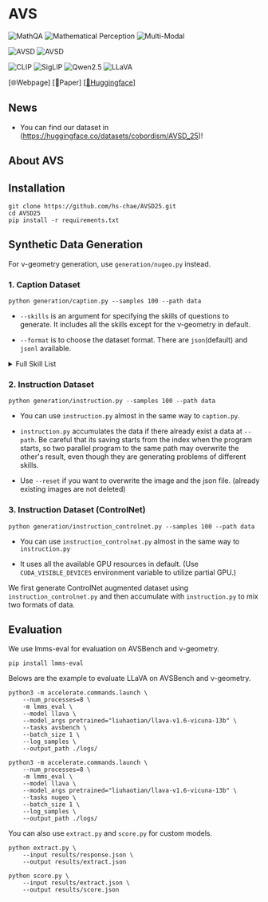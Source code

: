 # AVS

![MathQA](https://img.shields.io/badge/Task-MathQA-red) 
![Mathematical Perception](https://img.shields.io/badge/Task-Mathematical_Perception-red) 
![Multi-Modal](https://img.shields.io/badge/Task-Multi--Modal-red)

![AVSD](https://img.shields.io/badge/Dataset-AVSD-blue)
![AVSD](https://img.shields.io/badge/Dataset-ν--geometry-blue)

![CLIP](https://img.shields.io/badge/Model-CLIP-green)
![SigLIP](https://img.shields.io/badge/Model-SigLIP-green)
![Qwen2.5](https://img.shields.io/badge/Model-Qwen2.5-green)
![LLaVA](https://img.shields.io/badge/Model-LLaVA-green)

[🌐Webpage]
[📖Paper]
[[🤗Huggingface](https://huggingface.co/avs5123)]


## News
* You can find our dataset in (https://huggingface.co/datasets/cobordism/AVSD_25)!
## About AVS

## Installation
```
git clone https://github.com/hs-chae/AVSD25.git
cd AVSD25
pip install -r requirements.txt
```

## Synthetic Data Generation
For ν-geometry generation, use ```generation/nugeo.py``` instead.

### 1. Caption Dataset
```
python generation/caption.py --samples 100 --path data
```

* ```--skills``` is an argument for specifying the skills of questions to generate. It includes all the skills except for the ν-geometry in default. 

* ```--format``` is to choose the dataset format. There are ```json```(default) and ```jsonl``` available.


<details>
<summary> Full Skill List </summary>

* ν-geometry
* absolute_position
* adjacency
* angle
* area
* boundary
* cardinal
* cardinal_direction
* color
* congruence
* connectedness
* convexity
* coordinate
* curvature
* direction
* interior
* intersection
* length
* line
* OCR
* ordinal
* orientation
* orthogonality
* overlap
* parallel
* point
* reflection
* rel_pos
* rotation
* rotational_symmetry
* shape
* sharpness
* similarity
* symbol
* tangency
* texture
* width 

</details>

### 2. Instruction Dataset
```
python generation/instruction.py --samples 100 --path data
```
* You can use ```instruction.py``` almost in the same way to ```caption.py```.

* ```instruction.py``` accumulates the data if there already exist a data at ```--path```. Be careful that its saving starts from the index when the program starts, so two parallel program to the same path may overwrite the other's result, even though they are generating problems of different skills.

* Use ```--reset``` if you want to overwrite the image and the json file. (already existing images are not deleted)

### 3. Instruction Dataset (ControlNet)
```
python generation/instruction_controlnet.py --samples 100 --path data
```
* You can use ```instruction_controlnet.py``` almost in the same way to ```instruction.py```

* It uses all the available GPU resources in default. (Use ```CUDA_VISIBLE_DEVICES``` environment variable to utilize partial GPU.)

We first generate ControlNet augmented dataset using ```instruction_controlnet.py``` and then accumulate with ```instruction.py``` to mix two formats of data.

## Evaluation
We use lmms-eval for evaluation on AVSBench and ν-geometry.

```
pip install lmms-eval
```

Belows are the example to evaluate LLaVA on AVSBench and ν-geometry.

```
python3 -m accelerate.commands.launch \
    --num_processes=8 \
    -m lmms_eval \
    --model llava \
    --model_args pretrained="liuhaotian/llava-v1.6-vicuna-13b" \
    --tasks avsbench \
    --batch_size 1 \
    --log_samples \
    --output_path ./logs/
```
```
python3 -m accelerate.commands.launch \
    --num_processes=8 \
    -m lmms_eval \
    --model llava \
    --model_args pretrained="liuhaotian/llava-v1.6-vicuna-13b" \
    --tasks nugeo \
    --batch_size 1 \
    --log_samples \
    --output_path ./logs/
```

You can also use ```extract.py``` and ```score.py``` for custom models.

```
python extract.py \
    --input results/response.json \
    --output results/extract.json
```

```
python score.py \
    --input results/extract.json \
    --output results/score.json
```


